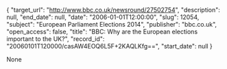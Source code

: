 {
  "target_url": "http://www.bbc.co.uk/newsround/27502754", 
  "description": null, 
  "end_date": null, 
  "date": "2006-01-01T12:00:00", 
  "slug": 12054, 
  "subject": "European Parliament Elections 2014", 
  "publisher": "bbc.co.uk", 
  "open_access": false, 
  "title": "BBC:  Why are the European elections important to the UK?", 
  "record_id": "20060101T120000/casAW4EOQ6L5F+2KAQLKfg==", 
  "start_date": null
}

None